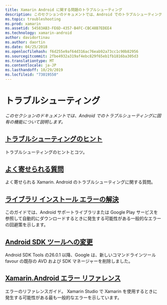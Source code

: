 ```yaml
---
title: Xamarin Android に関する問題のトラブルシューティング
description: このセクションのドキュメントでは、Android でのトラブルシューティングに固有の機能について説明します。
ms.topic: troubleshooting
ms.prod: xamarin
ms.assetid: 54583AB3-FE6D-4357-B4FC-CBC48B7EDEE4
ms.technology: xamarin-android
author: davidortinau
ms.author: daortin
ms.date: 04/25/2018
ms.openlocfilehash: f6d255e9af64d316ac76eab92a73cc1c90b82956
ms.sourcegitcommit: 2fbe4932a319af4ebc829f65eb1fb1816ba305d3
ms.translationtype: MT
ms.contentlocale: ja-JP
ms.lasthandoff: 10/29/2019
ms.locfileid: "73019550"
---
```

# <a name="troubleshooting"></a>トラブルシューティング

_このセクションのドキュメントでは、Android でのトラブルシューティングに固有の機能について説明します。_

## <a name="troubleshooting-tipsandroidtroubleshootingtroubleshootingmd"></a>[トラブルシューティングのヒント](~/android/troubleshooting/troubleshooting.md)

トラブルシューティングのヒントとコツ。

## <a name="frequently-asked-questionsquestionsindexmd"></a>[よく寄せられる質問](questions/index.md)

よく寄せられる Xamarin. Android のトラブルシューティングに関する質問。

## <a name="resolving-library-installation-errorsandroidtroubleshootingresolving-library-installation-errorsmd"></a>[ライブラリ インストール エラーの解決](~/android/troubleshooting/resolving-library-installation-errors.md)

このガイドでは、Android サポートライブラリまたは Google Play サービスを参照して自動的にダウンロードするときに発生する可能性がある一般的なエラーの回避策を示します。

## <a name="changes-to-the-android-sdk-toolingandroidtroubleshootingsdk-cli-tooling-changesmd"></a>[Android SDK ツールへの変更](~/android/troubleshooting/sdk-cli-tooling-changes.md)

Android SDK Tools の26.0.1 以降、Google は、新しいコマンドラインツール favour の既存の AVD および SDK マネージャーを削除しました。

## <a name="xamarinandroid-errors-referenceandroidtroubleshootingerrorsmd"></a>[Xamarin.Android エラー リファレンス](~/android/troubleshooting/errors.md)

エラーのリファレンスガイド。 Xamarin Studio で Xamarin を使用するときに発生する可能性がある最も一般的なエラーを示しています。
